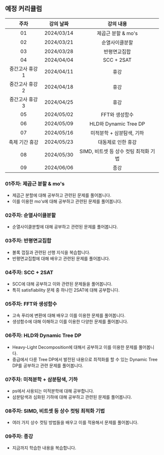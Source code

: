 ## 예정 커리큘럼

| 주차 | 강의 날짜 |              강의 내용                |
| :--: | :------: |:--------------------------------------------: | 
| 01 | 2024/03/14 | 제곱근 분할 & mo's |
| 02 | 2024/03/21 | 순열사이클분할 |  |
| 03 | 2024/03/28 | 반평면교집합 |  |
| 04 | 2024/04/04 | SCC + 2SAT |  |
| 중간고사 휴강 1 | 2024/04/11 | 휴강 |  |
| 중간고사 휴강 2 | 2024/04/18 | 휴강 |  |
| 중간고사 휴강 3 | 2024/04/25 | 휴강 |  |
| 05 | 2024/05/02 | FFT와 생성함수 |  |
| 06 | 2024/05/09 | HLD와 Dynamic Tree DP |  |
| 07 | 2024/05/16 | 미적분학 + 삼분탐색, 기하 |  |
| 축제 기간 휴강 | 2024/05/23 | 대동제로 인한 휴강 |  |
| 08 | 2024/05/30 | SIMD, 비트셋 등 상수 컷팅 최적화 기법 |  |
| 09 | 2024/06/06 | 종강 |  |

### 01주차: 제곱근 분할 & mo's

- 제곱근 분할에 대해 공부하고 관련된 문제를 풀어봅니다.
- 이를 이용한 mo's에 대해 공부하고 관련된 문제를 풀어봅니다.

### 02주차: 순열사이클분할

- 순열사이클분할에 대해 공부하고 관련된 문제를 풀어봅니다.

### 03주차: 반평면교집합

- 볼록 껍질과 관련된 선행 지식을 복습합니다.
- 반평면교집합에 대해 배우고 관련된 문제를 풀어봅니다.

### 04주차: SCC + 2SAT

- SCC에 대해 공부하고 이와 관련된 문제들을 풀어봅니다.
- 특히 satisfiability 문제 중 하나인 2SAT에 대해 공부합니다.

### 05주차: FFT와 생성함수

- 고속 푸리에 변환에 대해 배우고 이를 이용한 문제를 풀어봅니다.
- 생성함수에 대해 이해하고 이를 이용한 다양한 문제를 풀어봅니다.

### 06주차: HLD와 Dynamic Tree DP

- Heavy-Light Decomposition에 대해서 공부하고 이를 이용한 문제를 풀어봅니다.
- 중급에서 다룬 Tree DP에서 발전된 내용으로 최적화를 할 수 있는 Dynamic Tree DP를 공부하고 관련 문제를 풀어봅니다.

### 07주차: 미적분학 + 삼분탐색, 기하

- ps에서 사용되는 미적분학에 대해 공부합니다.
- 삼분탐색과 심화된 기하에 대해 공부하고 관련된 문제를 풀어봅니다.

### 08주차: SIMD, 비트셋 등 상수 컷팅 최적화 기법

- 여러 가지 상수 컷팅 방법들을 배우고 이를 적용해서 문제를 풀어봅니다.

### 09주차: 종강 

- 지금까지 학습한 내용을 복습합니다.
